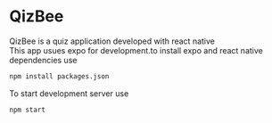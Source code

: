# QizBee
QizBee is a quiz application developed with react native</br>This app usues expo for development.to install expo and react native dependencies use
```bash
npm install packages.json
```

To start development server use
```bash
npm start
```



